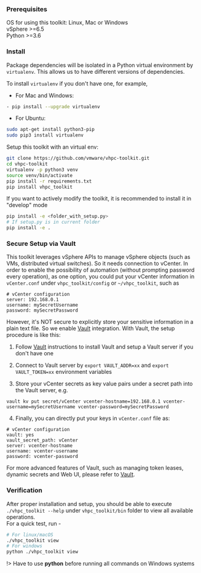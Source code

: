 ### Prerequisites

OS for using this toolkit: Linux, Mac or Windows <br/>
vSphere >=6.5 <br/>
Python >=3.6 <br/> 

### Install 

Package dependencies will be isolated in a Python virtual environment by 
```virtualenv```. This 
allows us to have different versions of dependencies. 

To install ```virtualenv``` if you don't have one, for example, 

- For Mac and Windows: 
```bash
- pip install --upgrade virtualenv
```
- For Ubuntu: 
```bash
sudo apt-get install python3-pip
sudo pip3 install virtualenv
```


Setup this toolkit with an virtual env:
 
```bash 
git clone https://github.com/vmware/vhpc-toolkit.git
cd vhpc-toolkit
virtualenv -p python3 venv
source venv/bin/activate
pip install -r requirements.txt
pip install vhpc_toolkit
```

If you want to actively modify the toolkit, it is recommended to install it in "develop" mode
```bash
pip install -e <folder_with_setup.py>
# If setup.py is in current folder
pip install -e .
```

### Secure Setup via Vault 

This toolkit leverages vSphere APIs to manage vSphere objects (such as VMs, 
distributed virtual switches). So it needs connection to vCenter. In order 
to enable the possibility of automation (without prompting password every 
operation), as one option, you could put your vCenter information in 
```vCenter.conf``` under ```vhpc_toolkit/config``` or ```~/vhpc_toolkit```, 
such as 

```text  
# vCenter configuration 
server: 192.168.0.1 
username: mySecretUsername
password: mySecretPassword
```
  
However, it's NOT secure to explicitly store your sensitive information in a 
plain text file. So we enable [Vault](https://learn.hashicorp.com/vault) 
integration. With Vault, the setup procedure is like this: 
  
1. Follow [Vault](https://learn.hashicorp.com/tutorials/vault/getting-started-install?in=vault/getting-started) instructions to install 
Vault and setup a Vault server if you don't have one
  
2. Connect to Vault server by `export VAULT_ADDR=xx` and `export 
VAULT_TOKEN=xx` environment variables 

3. Store your vCenter secrets as key value pairs under a secret path into the
 Vault server, e.g. 

```
vault kv put secret/vCenter vcenter-hostname=192.168.0.1 vcenter-username=mySecretUsername vcenter-password=mySecretPassword
```

4. Finally, you can directly put your keys in ```vCenter.conf``` file as:  
  
```text  
# vCenter configuration 
vault: yes
vault_secret_path: vCenter
server: vcenter-hostname
username: vcenter-username
password: vcenter-password
```

For more advanced features of Vault, such as managing token leases, dynamic 
secrets and Web UI, please refer to  [Vault](https://learn.hashicorp.com/vault). 

### Verification 

After proper installation and setup, you should be able to execute `
./vhpc_toolkit --help` under `vhpc_toolkit/bin` folder to view all available 
operations. <br>
For a quick test, run - 
```bash
# For linux/macOS
./vhpc_toolkit view
# For windows
python ./vhpc_toolkit view
```
!> Have to use **python** before running all commands on Windows systems